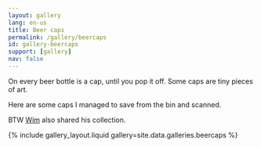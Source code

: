 ```yaml
---
layout: gallery
lang: en-us
title: Beer caps
permalink: /gallery/beercaps
id: gallery-beercaps
support: [gallery]
nav: false
---
```


On every beer bottle is a cap, until you pop it off. Some caps are tiny pieces of art.

Here are some caps I managed to save from the bin and scanned.

BTW [Wim](https://kroondop.wimspijker.nl/en/wims-crowncap-collection) also shared his collection.

{% include gallery_layout.liquid gallery=site.data.galleries.beercaps %}

